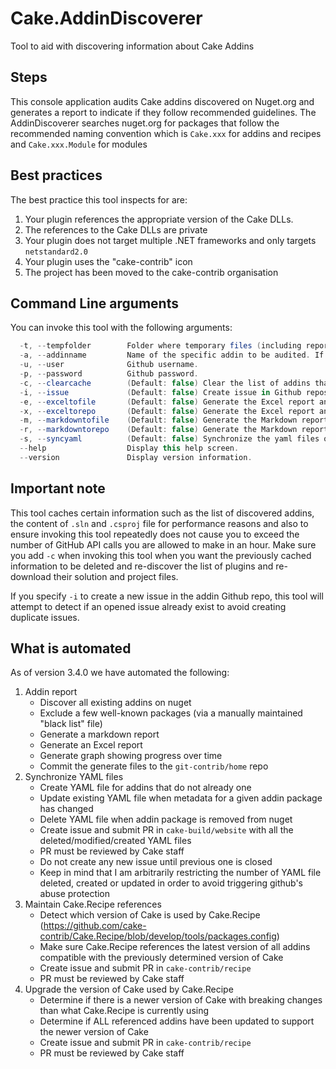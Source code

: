 # Cake.AddinDiscoverer
Tool to aid with discovering information about Cake Addins

## Steps
This console application audits Cake addins discovered on Nuget.org and generates a report to indicate if they follow recommended guidelines. 
The AddinDiscoverer searches nuget.org for packages that follow the recommended naming convention which is `Cake.xxx` for addins and recipes and `Cake.xxx.Module` for modules

## Best practices

The best practice this tool inspects for are:

1. Your plugin references the appropriate version of the Cake DLLs.
2. The references to the Cake DLLs are private
3. Your plugin does not target multiple .NET frameworks and only targets `netstandard2.0`
4. Your plugin uses the "cake-contrib" icon
5. The project has been moved to the cake-contrib organisation

## Command Line arguments

You can invoke this tool with the following arguments:

```csharp
  -t, --tempfolder        Folder where temporary files (including reports) are saved.
  -a, --addinname         Name of the specific addin to be audited. If omitted, all addins are audited.
  -u, --user              Github username.
  -p, --password          Github password.
  -c, --clearcache        (Default: false) Clear the list of addins that was previously cached.
  -i, --issue             (Default: false) Create issue in Github repositories that do not meet recommendations.
  -e, --exceltofile       (Default: false) Generate the Excel report and write to a file.
  -x, --exceltorepo       (Default: false) Generate the Excel report and commit to cake-contrib repo.
  -m, --markdowntofile    (Default: false) Generate the Markdown report and write to a file.
  -r, --markdowntorepo    (Default: false) Generate the Markdown report and commit to cake-contrib repo.
  -s, --syncyaml          (Default: false) Synchronize the yaml files on Cake's web site with the packages discovered on Nuget.
  --help                  Display this help screen.
  --version               Display version information.
```

## Important note

This tool caches certain information such as the list of discovered addins, the content of `.sln` and `.csproj` file for performance reasons and also to ensure invoking this tool repeatedly does not cause you to exceed the number of GitHub API calls you are allowed to make in an hour. Make sure you add `-c` when invoking this tool when you want the previously cached information to be deleted and re-discover the list of plugins and re-download their solution and project files.

If you specify `-i` to create a new issue in the addin Github repo, this tool will attempt to detect if an opened issue already exist to avoid creating duplicate issues.

## What is automated

As of version 3.4.0 we have automated the following:
1. Addin report
	- Discover all existing addins on nuget
	- Exclude a few well-known packages (via a manually maintained "black list" file)
	- Generate a markdown report
	- Generate an Excel report
	- Generate graph showing progress over time
	- Commit the generate files to the `git-contrib/home` repo
2. Synchronize YAML files
	- Create YAML file for addins that do not already one
	- Update existing YAML file when metadata for a given addin package has changed
	- Delete YAML file when addin package is removed from nuget
	- Create issue and submit PR in `cake-build/website` with all the deleted/modified/created YAML files
	- PR must be reviewed by Cake staff
	- Do not create any new issue until previous one is closed
	- Keep in mind that I am arbitrarily restricting the number of YAML file deleted, created or updated in order to avoid triggering github's abuse protection
3. Maintain Cake.Recipe references
	- Detect which version of Cake is used by Cake.Recipe (https://github.com/cake-contrib/Cake.Recipe/blob/develop/tools/packages.config)
	- Make sure Cake.Recipe references the latest version of all addins compatible with the previously determined version of Cake
	- Create issue and submit PR in `cake-contrib/recipe`
	- PR must be reviewed by Cake staff
4. Upgrade the version of Cake used by Cake.Recipe
	- Determine if there is a newer version of Cake with breaking changes than what Cake.Recipe is currently using
	- Determine if ALL referenced addins have been updated to support the newer version of Cake
	- Create issue and submit PR in `cake-contrib/recipe`
	- PR must be reviewed by Cake staff
